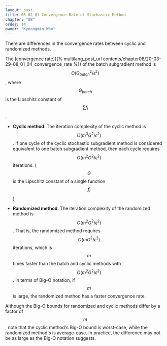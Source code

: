 ```yaml
---
layout: post
title: 08-02-03 Convergence Rate of Stochastic Method
chapter: "08"
order: 14
owner: "Kyeongmin Woo"
---
```


There are differences in the convergence rates between cyclic and randomized methods.

The [convergence rate]({% multilang_post_url contents/chapter08/20-03-29-08_01_04_convergence_rate %}) of the batch subgradient method is $$O(G_{batch}^{2}/\epsilon^{2})$$, where $$G_{batch}$$ is the Lipschitz constant of $$\sum f_i$$.

- **Cyclic method**: The iteration complexity of the cyclic method is $$O(m^{3}G^{2}/\epsilon^{2})$$. If one cycle of the cyclic stochastic subgradient method is considered equivalent to one batch subgradient method, then each cycle requires $$O(m^{2}G^{2}/\epsilon^{2})$$ iterations. ($$G$$ is the Lipschitz constant of a single function $$f_i$$)

- **Randomized method**: The iteration complexity of the randomized method is $$O(m^{2}G^{2}/\epsilon^{2})$$. That is, the randomized method requires $$O(mG^{2}/\epsilon^2)$$ iterations, which is $$m$$ times faster than the batch and cyclic methods with $$O(m^2G^2/\epsilon^2)$$. In terms of Big-O notation, if $$m$$ is large, the randomized method has a faster convergence rate.

Although the Big-O bounds for randomized and cyclic methods differ by a factor of $$m$$, note that the cyclic method's Big-O bound is worst-case, while the randomized method's is average-case. In practice, the difference may not be as large as the Big-O notation suggests.
